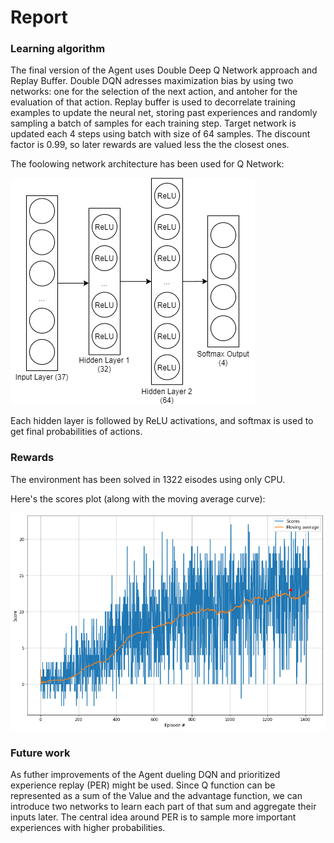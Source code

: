 # Report

### Learning algorithm

The final version of the Agent uses Double Deep Q Network approach and Replay Buffer.
Double DQN adresses maximization bias by using two networks: one for the selection of the next action, and antoher for the evaluation of that action.
Replay buffer is used to decorrelate training examples to update the neural net, storing past experiences and randomly sampling a batch of samples for each training step. Target network is updated each 4 steps using batch with size of 64 samples. The discount factor is 0.99, so later rewards are valued less the the closest ones.

The foolowing network architecture has been used for Q Network:

![Network architecture](./img/net.png)

Each hidden layer is followed by ReLU activations, and softmax is used to get final probabilities of actions.

### Rewards

The environment has been solved in 1322 eisodes using only CPU.

Here's the scores plot (along with the moving average curve):

![Network architecture](./img/scores.png)

### Future work

As futher improvements of the Agent dueling DQN and prioritized experience replay (PER) might be used.
Since Q function can be represented as a sum of the Value and the advantage function, we can introduce two networks to learn each part of that sum and aggregate their inputs later.
The central idea around PER is to sample more important experiences with higher probabilities.